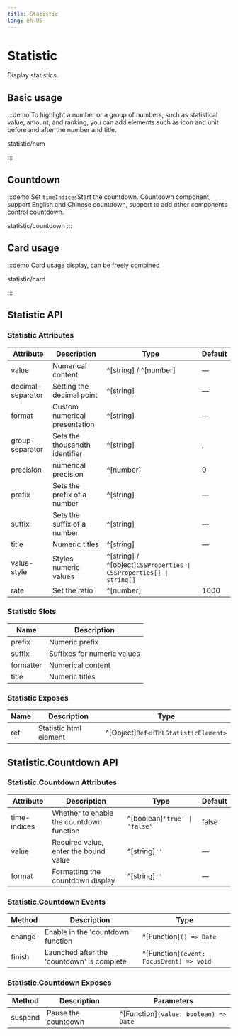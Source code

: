 ```yaml
---
title: Statistic
lang: en-US
---
```


# Statistic

Display statistics.

## Basic usage

:::demo To highlight a number or a group of numbers, such as statistical value, amount, and ranking, you can add elements such as icon and unit before and after the number and title.

statistic/num

:::

## Countdown

:::demo Set `timeIndices`Start the countdown. Countdown component, support English and Chinese countdown, support to add other components control countdown.

statistic/countdown
:::

## Card usage

:::demo Card usage display, can be freely combined

statistic/card

:::

## Statistic API

### Statistic Attributes

| Attribute         | Description                    | Type                                                                | Default |
| ----------------- | ------------------------------ | ------------------------------------------------------------------- | ------- |
| value             | Numerical content              | ^[string] / ^[number]                                               | —       |
| decimal-separator | Setting the decimal point      | ^[string]                                                           | —       |
| format            | Custom numerical presentation  | ^[string]                                                           | —       |
| group-separator   | Sets the thousandth identifier | ^[string]                                                           | ,       |
| precision         | numerical precision            | ^[number]                                                           | 0       |
| prefix            | Sets the prefix of a number    | ^[string]                                                           | —       |
| suffix            | Sets the suffix of a number    | ^[string]                                                           | —       |
| title             | Numeric titles                 | ^[string]                                                           | —       |
| value-style       | Styles numeric values          | ^[string] / ^[object]`CSSProperties \| CSSProperties[] \| string[]` |
| rate              | Set the ratio                  | ^[number]                                                           | 1000    |

### Statistic Slots

| Name      | Description                 |
| --------- | --------------------------- |
| prefix    | Numeric prefix              |
| suffix    | Suffixes for numeric values |
| formatter | Numerical content           |
| title     | Numeric titles              |

### Statistic Exposes

| Name | Description            | Type                                 |
| ---- | ---------------------- | ------------------------------------ |
| ref  | Statistic html element | ^[Object]`Ref<HTMLStatisticElement>` |

## Statistic.Countdown API

### Statistic.Countdown Attributes

| Attribute    | Description                              | Type                          | Default |
| ------------ | ---------------------------------------- | ----------------------------- | ------- |
| time-indices | Whether to enable the countdown function | ^[boolean]`'true' \| 'false'` | false   |
| value        | Required value, enter the bound value    | ^[string]`'' `                | —       |
| format       | Formatting the countdown display         | ^[string]`'' `                | —       |

### Statistic.Countdown Events

| Method | Description                                | Type                                     |
| ------ | ------------------------------------------ | ---------------------------------------- |
| change | Enable in the 'countdown' function         | ^[Function]`() => Date`                  |
| finish | Launched after the 'countdown' is complete | ^[Function]`(event: FocusEvent) => void` |

### Statistic.Countdown Exposes

| Method  | Description         | Parameters                            |
| ------- | ------------------- | ------------------------------------- |
| suspend | Pause the countdown | ^[Function]`(value: boolean) => Date` |

<style lang="scss">
@use '../../examples/statistic/index.scss';
</style>
